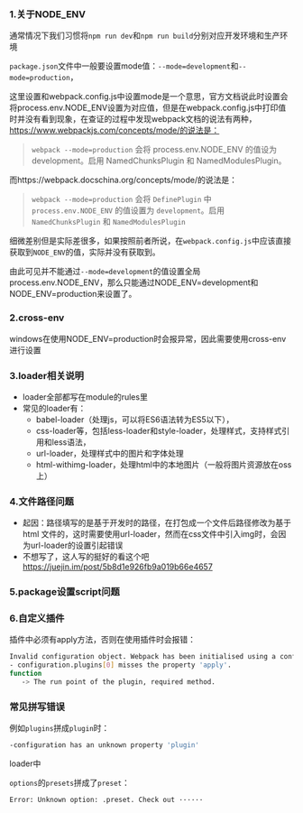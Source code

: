 ### 1.关于NODE_ENV

通常情况下我们习惯将`npm run dev`和`npm run build`分别对应开发环境和生产环境

`package.json`文件中一般要设置mode值：`--mode=development`和`--mode=production`，

这里设置和webpack.config.js中设置mode是一个意思，官方文档说此时设置会将process.env.NODE_ENV设置为对应值，但是在webpack.config.js中打印值时并没有看到现象，在查证的过程中发现webpack文档的说法有两种，https://www.webpackjs.com/concepts/mode/的说法是：

> `webpack --mode=production` 会将 process.env.NODE_ENV 的值设为 development。启用 NamedChunksPlugin 和 NamedModulesPlugin。

而https://webpack.docschina.org/concepts/mode/的说法是：

> `webpack --mode=production` 会将 `DefinePlugin` 中 `process.env.NODE_ENV` 的值设置为 `development`。启用 `NamedChunksPlugin` 和 `NamedModulesPlugin`

细微差别但是实际差很多，如果按照前者所说，在`webpack.config.js`中应该直接获取到`NODE_ENV`的值，实际并没有获取到。

由此可见并不能通过`--mode=development`的值设置全局process.env.NODE_ENV，那么只能通过NODE_ENV=development和NODE_ENV=production来设置了。

### 2.cross-env
windows在使用NODE_ENV=production时会报异常，因此需要使用cross-env进行设置

### 3.loader相关说明

- loader全部都写在module的rules里
- 常见的loader有：
  - babel-loader（处理js，可以将ES6语法转为ES5以下），
  - css-loader等，包括less-loader和style-loader，处理样式，支持样式引用和less语法，
  - url-loader，处理样式中的图片和字体处理
  - html-withimg-loader，处理html中的本地图片（一般将图片资源放在oss上）

### 4.文件路径问题

- 起因：路径填写的是基于开发时的路径，在打包成一个文件后路径修改为基于html 文件的，这时需要使用url-loader，然而在css文件中引入img时，会因为url-loader的设置引起错误
- 不想写了，这人写的挺好的看这个吧 https://juejin.im/post/5b8d1e926fb9a019b66e4657

###  5.package设置script问题



### 6.自定义插件

插件中必须有apply方法，否则在使用插件时会报错：

```bash
Invalid configuration object. Webpack has been initialised using a configuration object that does not match the API schema.
- configuration.plugins[0] misses the property 'apply'.
function
   -> The run point of the plugin, required method.
```

### 常见拼写错误

例如`plugins`拼成`plugin`时：

```bash
-configuration has an unknown property 'plugin'
```

loader中

`options`的`presets`拼成了`preset`：

```bash
Error: Unknown option: .preset. Check out ······
```


